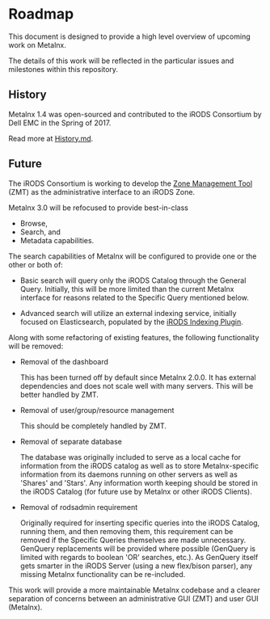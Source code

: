 # Roadmap

This document is designed to provide a high level overview of upcoming work on Metalnx.

The details of this work will be reflected in the particular issues and milestones within this repository.

## History

Metalnx 1.4 was open-sourced and contributed to the iRODS Consortium by Dell EMC in the Spring of 2017.

Read more at [History.md](./docs/History.md).

## Future

The iRODS Consortium is working to develop the [Zone Management Tool](https://github.com/irods/irods_client_zone_management_tool) (ZMT) as the administrative interface to an iRODS Zone.

Metalnx 3.0 will be refocused to provide best-in-class
 - Browse,
 - Search, and
 - Metadata capabilities.

The search capabilities of Metalnx will be configured to provide one or the other or both of:

 - Basic search will query only the iRODS Catalog through the General Query.  Initially, this will be more limited than the current Metalnx interface for reasons related to the Specific Query mentioned below.

 - Advanced search will utilize an external indexing service, initially focused on Elasticsearch, populated by the [iRODS Indexing Plugin](https://github.com/irods/irods_capability_indexing).

Along with some refactoring of existing features, the following functionality will be removed:

 - Removal of the dashboard

   This has been turned off by default since Metalnx 2.0.0.  It has external dependencies and does not scale well with many servers.  This will be better handled by ZMT.
   
 - Removal of user/group/resource management
 
   This should be completely handled by ZMT.

 - Removal of separate database

   The database was originally included to serve as a local cache for information from the iRODS catalog as well as to store Metalnx-specific information from its daemons running on other servers as well as 'Shares' and 'Stars'.  Any information worth keeping should be stored in the iRODS Catalog (for future use by Metalnx or other iRODS Clients).

 - Removal of rodsadmin requirement

   Originally required for inserting specific queries into the iRODS Catalog, running them, and then removing them, this requirement can be removed if the Specific Queries themselves are made unnecessary.  GenQuery replacements will be provided where possible (GenQuery is limited with regards to boolean 'OR' searches, etc.).  As GenQuery itself gets smarter in the iRODS Server (using a new flex/bison parser), any missing Metalnx functionality can be re-included.

This work will provide a more maintainable Metalnx codebase and a clearer separation of concerns between an administrative GUI (ZMT) and user GUI (Metalnx).
